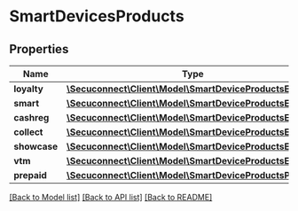 # SmartDevicesProducts

## Properties
Name | Type | Description | Notes
------------ | ------------- | ------------- | -------------
**loyalty** | [**\Secuconnect\Client\Model\SmartDeviceProductsEnabled**](SmartDeviceProductsEnabled.md) | Loyalty | 
**smart** | [**\Secuconnect\Client\Model\SmartDeviceProductsEnabled**](SmartDeviceProductsEnabled.md) | Smart | 
**cashreg** | [**\Secuconnect\Client\Model\SmartDeviceProductsEnabled**](SmartDeviceProductsEnabled.md) | Cashreg | 
**collect** | [**\Secuconnect\Client\Model\SmartDeviceProductsEnabled**](SmartDeviceProductsEnabled.md) | Collect | 
**showcase** | [**\Secuconnect\Client\Model\SmartDeviceProductsEnabled**](SmartDeviceProductsEnabled.md) | Showcase | 
**vtm** | [**\Secuconnect\Client\Model\SmartDeviceProductsEnabled**](SmartDeviceProductsEnabled.md) | Vtm | 
**prepaid** | [**\Secuconnect\Client\Model\SmartDeviceProductsPrepaid**](SmartDeviceProductsPrepaid.md) | Prepaid | 

[[Back to Model list]](../README.md#documentation-for-models) [[Back to API list]](../README.md#documentation-for-api-endpoints) [[Back to README]](../../README.md)


